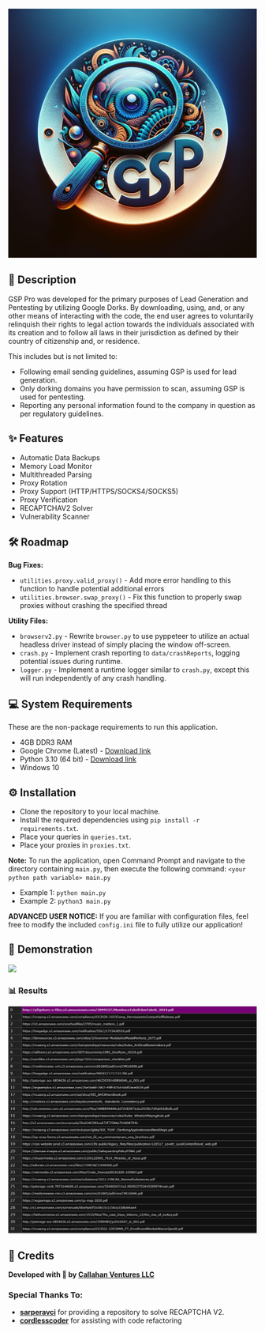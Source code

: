 ![Logo](assets/GSP-logo.jpg)

## 📜 Description

GSP Pro was developed for the primary purposes of Lead Generation and Pentesting by utilizing Google Dorks. By downloading, using, and, or any other means of interacting with the code, the end user agrees to voluntarily relinquish their rights to legal action towards the individuals associated with its creation and to follow all laws in their jurisdiction as defined by their country of citizenship and, or residence.

This includes but is not limited to:

- Following email sending guidelines, assuming GSP is used for lead generation.
- Only dorking domains you have permission to scan, assuming GSP is used for pentesting.
- Reporting any personal information found to the company in question as per regulatory guidelines.

## ✨ Features

- Automatic Data Backups
- Memory Load Monitor
- Multithreaded Parsing
- Proxy Rotation
- Proxy Support (HTTP/HTTPS/SOCKS4/SOCKS5)
- Proxy Verification
- RECAPTCHAV2 Solver
- Vulnerability Scanner

## 🛠️ Roadmap

**Bug Fixes:**

- `utilities.proxy.valid_proxy()` - Add more error handling to this function to handle potential additional errors
- `utilities.browser.swap_proxy()` - Fix this function to properly swap proxies without crashing the specified thread

**Utility Files:**

- `browserv2.py` - Rewrite `browser.py` to use pyppeteer to utilize an actual headless driver instead of simply placing the window off-screen.
- `crash.py` - Implement crash reporting to `data/crashReports`, logging potential issues during runtime.
- `logger.py` - Implement a runtime logger similar to `crash.py`, except this will run independently of any crash handling.

## 💻 System Requirements

These are the non-package requirements to run this application.

- 4GB DDR3 RAM
- Google Chrome (Latest) - [Download link](https://www.google.com/chrome/dr/download/)
- Python 3.10 (64 bit) - [Download link](https://www.python.org/ftp/python/3.10.0/python-3.10.0-amd64.exe)
- Windows 10

## ⚙️ Installation

- Clone the repository to your local machine.
- Install the required dependencies using `pip install -r requirements.txt`.
- Place your queries in `queries.txt`.
- Place your proxies in `proxies.txt`.

**Note:** To run the application, open Command Prompt and navigate to the directory containing `main.py`, then execute the following command: `<your python path variable> main.py`

- Example 1: `python main.py`
- Example 2: `python3 main.py`

**ADVANCED USER NOTICE:** If you are familiar with configuration files, feel free to modify the included `config.ini` file to fully utilize our application!

## 🎥 Demonstration

![](assets/Demo.gif)

### 📊 Results

![](assets/Demo-Result.JPG)

## 🌟 Credits

**Developed with 💙 by [Callahan Ventures LLC](https://callahanventures.com/)**

### Special Thanks To:

- **[sarperavci](https://github.com/sarperavci/GoogleRecaptchaBypass)** for providing a repository to solve RECAPTCHA V2.
- **[cordlesscoder](https://github.com/cordlesscoder/)** for assisting with code refactoring
